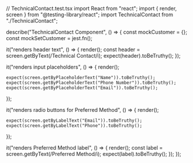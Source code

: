 // TechnicalContact.test.tsx
import React from "react";
import { render, screen } from "@testing-library/react";
import TechnicalContact from "./TechnicalContact";

describe("TechnicalContact Component", () => {
  const mockCustomer = {};
  const mockSetCustomer = jest.fn();

  it("renders header text", () => {
    render(<TechnicalContact customer={mockCustomer} setCustomer={mockSetCustomer} />);
    const header = screen.getByText(/Technical Contact/i);
    expect(header).toBeTruthy();
  });

  it("renders input placeholders", () => {
    render(<TechnicalContact customer={mockCustomer} setCustomer={mockSetCustomer} />);
    
    expect(screen.getByPlaceholderText("Name")).toBeTruthy();
    expect(screen.getByPlaceholderText("Phone Number")).toBeTruthy();
    expect(screen.getByPlaceholderText("Email")).toBeTruthy();
  });

  it("renders radio buttons for Preferred Method", () => {
    render(<TechnicalContact customer={mockCustomer} setCustomer={mockSetCustomer} />);
    
    expect(screen.getByLabelText("Email")).toBeTruthy();
    expect(screen.getByLabelText("Phone")).toBeTruthy();
  });

  it("renders Preferred Method label", () => {
    render(<TechnicalContact customer={mockCustomer} setCustomer={mockSetCustomer} />);
    const label = screen.getByText(/Preferred Method/i);
    expect(label).toBeTruthy();
  });
});
